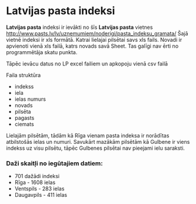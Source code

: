 # Latvijas pasta indeksi
<b>Latvijas pasta</b> indeksi ir ievākti no šīs <b>Latvijas pasta</b> vietnes http://www.pasts.lv/lv/uznemumiem/noderigi/pasta_indeksu_gramata/
Šajā vietnē indeksi ir xls formātā. Katrai lielajai pilsētai savs xls fails. Novadi ir apvienoti vienā xls failā, katrs novads savā Sheet. Tas galīgi nav ērti no programmētāja skatu punkta.

Tāpēc ievācu datus no LP excel failiem un apkopoju vienā csv failā

Faila struktūra
- indekss
- iela
- ielas numurs
- novads
- pilsēta
- pagasts
- ciemats

Lielajām pilsētām, tādām kā Rīga vienam pasta indeksa ir norādītas atbilstošās ielas un numuri. Savukārt mazākām pilsētām kā Gulbene ir viens indekss uz visu pilsētu, tāpēc Gulbenes pilsētai nav pieejami ielu saraksti.

### Daži skaitļi no iegūtajiem datiem:
- 701 dažādi indeksi
- Rīga - 1608 ielas
- Ventspils - 283 ielas
- Daugavpils - 411 ielas

